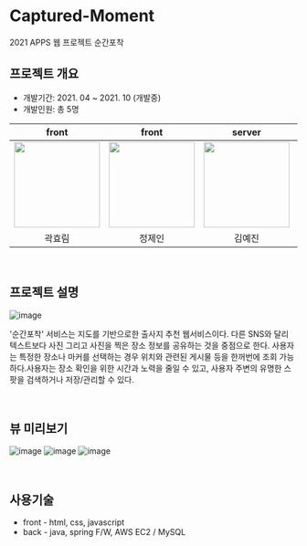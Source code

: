 # Captured-Moment
2021 APPS 웹 프로젝트 순간포착

## 프로젝트 개요

- 개발기간: 2021. 04 ~ 2021. 10 (개발중)
- 개발인원: 총 5명

|front|front|server|server|server|
|:--:|:--:|:--:|:--:|:--:|
|<img src="https://user-images.githubusercontent.com/68391767/135872215-726c3e92-6c0b-4c01-8a3e-1a7f816bd1c8.png" width="150px">|<img src="https://user-images.githubusercontent.com/68391767/135872620-a97fe728-dfc0-4052-8acc-70f367d13286.png" width="150px">|<img src="https://user-images.githubusercontent.com/68391767/135872286-e64263c0-0c4b-4b2d-bf2f-3671290cc906.jpeg" width="150px">|<img src="https://user-images.githubusercontent.com/68391767/135872357-7a712b66-137b-4f02-9add-7f85e5c2bcaa.png" width="150px">|<img src="https://user-images.githubusercontent.com/68391767/135872371-1aff0285-be72-4870-b681-9e8cbe7381f5.png" width="150px">|
|곽효림|정제인|김예진|김혜수|장현애|

<br>

## 프로젝트 설명

![image](https://user-images.githubusercontent.com/68391767/135871561-4996a4cf-c51f-4ef0-aac6-029d61182d0c.png)

'순간포착' 서비스는 지도를 기반으로한 출사지 추천 웹서비스이다. 다른 SNS와 달리 텍스트보다 사진 그리고 사진을 찍은 장소 정보를 공유하는 것을 중점으로 한다. 사용자는 특정한 장소나 마커를 선택하는 경우 위치와 관련된 게시물 등을 한꺼번에 조회 가능하다.사용자는 장소 확인을 위한 시간과 노력을 줄일 수 있고, 사용자 주변의 유명한 스팟을 검색하거나 저장/관리할 수 있다.

<br>

## 뷰 미리보기

![image](https://user-images.githubusercontent.com/68391767/135871642-58583506-550b-4e71-876d-ae05bf802138.png)
![image](https://user-images.githubusercontent.com/68391767/135871668-ce7642d3-d2b3-492e-98a9-688a295407bf.png)
![image](https://user-images.githubusercontent.com/68391767/135871688-2085043a-4688-4804-96d0-b17b903ba96c.png)

<br>

## 사용기술

- front - html, css, javascript
- back - java, spring F/W, AWS EC2 / MySQL
